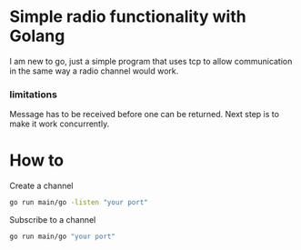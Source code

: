 # Simple radio functionality with Golang

I am new to go, just a simple program that uses tcp to allow communication in the same way a radio channel would work. 

### limitations
Message has to be received before one can be returned. 
Next step is to make it work concurrently.

# How to

Create a channel

```bash
go run main/go -listen "your port"
```

Subscribe to a channel

```bash
go run main/go "your port"
```

